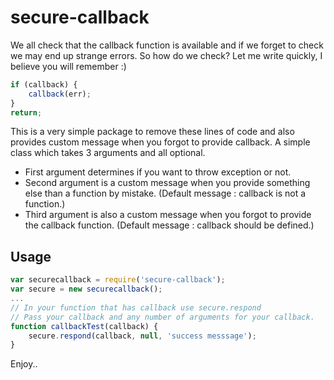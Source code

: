 # secure-callback
We all check that the callback function is available and if we forget to check we may end up strange errors. So how do we check? Let me write quickly, I believe you will remember :)
``` javascript
if (callback) {
	callback(err);
}
return;
```
This is a very simple package to remove these lines of code and also provides custom message when you forgot to provide callback. A simple class which takes 3 arguments and all optional. 
* First argument determines if you want to throw exception or not. 
* Second argument is a custom message when you provide something else than a function by mistake. (Default message : callback is not a function.)
* Third argument is also a custom message when you forgot to provide the callback function. (Default message : callback should be defined.)

## Usage
``` javascript
var securecallback = require('secure-callback');
var secure = new securecallback();
...
// In your function that has callback use secure.respond
// Pass your callback and any number of arguments for your callback.
function callbackTest(callback) {
	secure.respond(callback, null, 'success messsage');
}
```

Enjoy..
